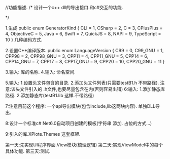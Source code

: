 ﻿//功能描述.
/*
设计一个c++ dll的导出接口.和c#交互的功能.

*/

1.生成
    public enum GeneratorKind
    {
        CLI = 1,
        CSharp = 2,
        C = 3,
        CPlusPlus = 4,
        ObjectiveC = 5,
        Java = 6,
        Swift = 7,
        QuickJS = 8,
        NAPI = 9,
        TypeScript = 10
    }
几种编码方式.

2.设置C++编译版本.
    public enum LanguageVersion
    {
        C99 = 0,
        C99_GNU = 1,
        CPP98 = 2,
        CPP98_GNU = 3,
        CPP11 = 4,
        CPP11_GNU = 5,
        CPP14 = 6,
        CPP14_GNU = 7,
        CPP17 = 8,
        CPP17_GNU = 9,
        CPP20 = 10,
        CPP20_GNU = 11
    }

3.输入:  库的名称.
4.输入:  命名空间.

5.输入:  1.设置头文件包含的目录. 2.添加头文件列表(只需要testB1.h 不带路径). 
         注意:该头文件引入的 .h文件,也要尽量包含在内(否则容易出错)
6:输入:  1.添加静态库路径. 2.添加静态库(testB1.lib 这样.不带路径)

7:注意目前这个程序:  一个api导出模块(包含include,lib这两块内容). 单独DLL导出.

8:设计一个标准c# Net6.0自动项目创建的模板(字符串 添加. 占位的方式...)

9:引入的库.XPlote.Themes 这套框架.

第一天:先实现UI程序界面.View模块(梳理逻辑)
第二天:实现ViewModel中的每个具体功能.
第三天:测试.
